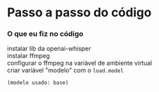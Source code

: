 # Passo a passo do código

### O que eu fiz no código

instalar lib da openai-whisper  
instalar ffmpeg  
configurar o ffmpeg na variável de ambiente virtual  
criar variável "modelo" com o `load.model`  
    
    (modelo usado: base)
